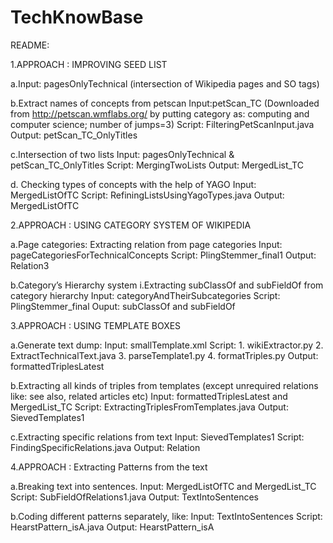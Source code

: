 # TechKnowBase
README:

1.APPROACH : IMPROVING SEED LIST

a.Input: pagesOnlyTechnical (intersection of Wikipedia pages and SO tags)

b.Extract names of concepts from petscan
Input:petScan_TC (Downloaded from http://petscan.wmflabs.org/ by putting category as: computing and computer science; number of jumps=3)
Script: FilteringPetScanInput.java
Output: petScan_TC_OnlyTitles

c.Intersection of two lists
Input: pagesOnlyTechnical & petScan_TC_OnlyTitles
Script: MergingTwoLists
Output: MergedList_TC

d. Checking types of concepts with the help of YAGO
Input: MergedListOfTC
Script: RefiningListsUsingYagoTypes.java
Output: MergedListOfTC



2.APPROACH : USING CATEGORY SYSTEM OF WIKIPEDIA

a.Page categories:
Extracting relation from page categories
Input: pageCategoriesForTechnicalConcepts
Script: PlingStemmer_final1
Output: Relation3

b.Category’s Hierarchy system
i.Extracting subClassOf and subFieldOf from category hierarchy
Input: categoryAndTheirSubcategories
Script: PlingStemmer_final
Ouput: subClassOf and subFieldOf





3.APPROACH : USING TEMPLATE BOXES

a.Generate text dump:
Input: smallTemplate.xml
Script: 1. wikiExtractor.py
2. ExtractTechnicalText.java
3. parseTemplate1.py
4. formatTriples.py
Output: formattedTriplesLatest

b.Extracting all kinds of triples from templates (except unrequired relations like: see also, related articles etc)
Input: formattedTriplesLatest and MergedList_TC
Script: ExtractingTriplesFromTemplates.java
Output: SievedTemplates1

c.Extracting specific relations from text
Input: SievedTemplates1
Script: FindingSpecificRelations.java
Output: <Name of relation extracted>Relation



4.APPROACH : Extracting Patterns from the text

a.Breaking text into sentences.
Input: MergedListOfTC and MergedList_TC
Script: SubFieldOfRelations1.java
Output: TextIntoSentences

b.Coding different patterns separately, like:
Input: TextIntoSentences
Script: HearstPattern_isA.java
Output: HearstPattern_isA







